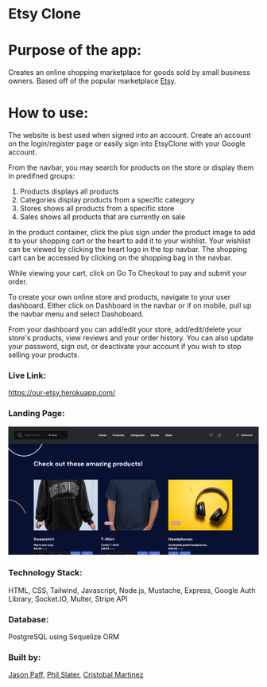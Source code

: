 # Etsy Clone

# Purpose of the app:

Creates an online shopping marketplace for goods sold by small business owners. Based off of the popular marketplace [Etsy](https://www.etsy.com/).

# How to use:

The website is best used when signed into an account. Create an account on the login/register page or easily sign into EtsyClone with your Google account. 

From the navbar, you may search for products on the store or display them in predifned groups:

1. Products displays all products
2. Categories display products from a specific category
3. Stores shows all products from a specific store
4. Sales shows all products that are currently on sale

In the product container, click the plus sign under the product image to add it to your shopping cart or the heart to add it to your wishlist. Your wishlist can be viewed by clicking the heart logo in the top navbar. The shopping cart can be accessed by clicking on the shopping bag in the navbar.

While viewing your cart, click on Go To Checkout to pay and submit your order.

To create your own online store and products, navigate to your user dashboard. Either click on Dashboard in the navbar or if on mobile, pull up the navbar menu and select Dashoboard.

From your dashboard you can add/edit your store, add/edit/delete your store's products, view reviews and your order history. You can also update your password, sign out, or deactivate your account if you wish to stop selling your products.

### Live Link:

<https://our-etsy.herokuapp.com/>

### Landing Page:

![landing page](msedge_XMngM4N5sb.png)

### Technology Stack:
HTML, CSS, Tailwind, Javascript, Node.js, Mustache, Express, Google Auth Library, Socket.IO, Multer, Stripe API

### Database:

PostgreSQL using Sequelize ORM

### Built by:

[Jason Paff](https://github.com/JasonPaff), [Phil Slater](https://github.com/Phil-Slater), [Cristobal Martinez](https://github.com/Cristobalmtz16)
